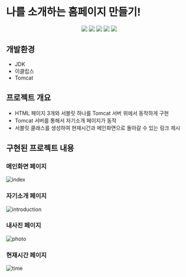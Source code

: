 # 나를 소개하는 홈페이지 만들기!

<p align="middle">
<!-- tag -->
  <img src='https://img.shields.io/static/v1?label=HTML5&message=.&color=success'/>
  <img src='https://img.shields.io/static/v1?label=CSS3&message=.&color=blue'/>
  <img src='https://img.shields.io/static/v1?label=Java&message=1.8&color=yellow'/>
  <img src='https://img.shields.io/static/v1?label=Servlet&message=3.1&color=lightgrey'/>
  <img src='https://img.shields.io/static/v1?label=Tomcat&message=8.5&color=important'/>
</p>

## 개발환경
- JDK
- 이클립스
- Tomcat

## 프로젝트 개요
- HTML 페이지 3개와 서블릿 하나를 Tomcat 서버 위에서 동작하게 구현
- Tomcat 서버를 통해서 자기소개 페이지가 동작
- 서블릿 클래스를 생성하여 현재시간과 메인화면으로 돌아갈 수 있는 링크 제시

## 구현된 프로젝트 내용
### 메인화면 페이지

![index](https://user-images.githubusercontent.com/46728564/121923686-24131f00-cd76-11eb-9d5a-1e444ff33120.png)

### 자기소개 페이지

![introduction](https://user-images.githubusercontent.com/46728564/121923994-73594f80-cd76-11eb-86af-ad1096980450.png)

### 내사진 페이지
![photo](https://user-images.githubusercontent.com/46728564/121924005-76544000-cd76-11eb-8553-6a23d6eee803.png)

### 현재시간 페이지
![time](https://user-images.githubusercontent.com/46728564/121924014-78b69a00-cd76-11eb-8e61-7bdc8ac7f59d.png)

